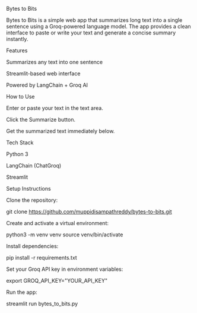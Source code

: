 Bytes to Bits

Bytes to Bits is a simple web app that summarizes long text into a single sentence using a Groq-powered language model. The app provides a clean interface to paste or write your text and generate a concise summary instantly.

Features

Summarizes any text into one sentence

Streamlit-based web interface

Powered by LangChain + Groq AI

How to Use

Enter or paste your text in the text area.

Click the Summarize button.

Get the summarized text immediately below.

Tech Stack

Python 3

LangChain (ChatGroq)

Streamlit

Setup Instructions

Clone the repository:

git clone https://github.com/muppidisampathreddy/bytes-to-bits.git


Create and activate a virtual environment:

python3 -m venv venv
source venv/bin/activate


Install dependencies:

pip install -r requirements.txt


Set your Groq API key in environment variables:

export GROQ_API_KEY="YOUR_API_KEY"


Run the app:

streamlit run bytes_to_bits.py
